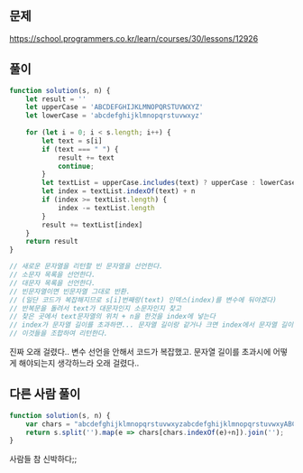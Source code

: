 ## 문제
https://school.programmers.co.kr/learn/courses/30/lessons/12926
## 풀이
```javascript
function solution(s, n) {
    let result = ''
    let upperCase = 'ABCDEFGHIJKLMNOPQRSTUVWXYZ'
    let lowerCase = 'abcdefghijklmnopqrstuvwxyz'
    
    for (let i = 0; i < s.length; i++) {
        let text = s[i]
        if (text === " ") {
            result += text
            continue;
        }
        let textList = upperCase.includes(text) ? upperCase : lowerCase
        let index = textList.indexOf(text) + n
        if (index >= textList.length) {
            index -= textList.length
        }
        result += textList[index]
    }
    return result
}

// 새로운 문자열을 리턴할 빈 문자열을 선언한다.
// 소문자 목록을 선언한다.
// 대문자 목록을 선언한다.
// 빈문자열이면 빈문자열 그대로 반환.
// (일단 코드가 복잡해지므로 s[i]번째랑(text) 인덱스(index)를 변수에 둬야겠다)
// 반복문을 돌려서 text가 대문자인지 소문자인지 찾고
// 찾은 곳에서 text문자열의 위치 + n을 한것을 index에 넣는다
// index가 문자열 길이를 초과하면... 문자열 길이랑 같거나 크면 index에서 문자열 길이를 뺀다.
// 이것들을 조합하여 리턴한다.
```
진짜 오래 걸렸다.. 변수 선언을 안해서 코드가 복잡했고. 문자열 길이를 초과시에 어떻게 해야되는지 생각하느라 오래 걸렸다..
## 다른 사람 풀이
```javascript
function solution(s, n) {
    var chars = "abcdefghijklmnopqrstuvwxyzabcdefghijklmnopqrstuvwxyABCDEFGHIJKLMNOPQRSTUVWXYZABCDEFGHIJKLMNOPQRSTUVWXY                          "
    return s.split('').map(e => chars[chars.indexOf(e)+n]).join('');
}
```
사람들 참 신박하다;;
